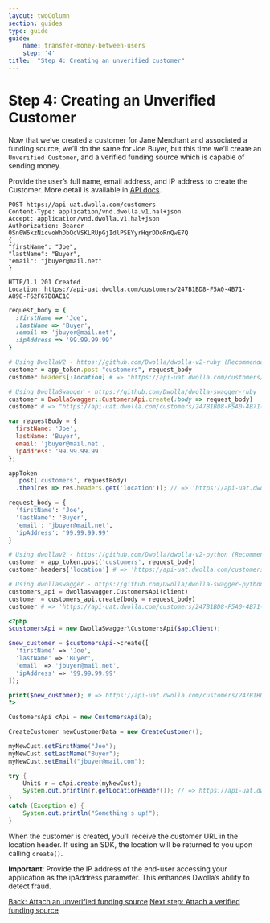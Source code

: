 ```yaml
---
layout: twoColumn
section: guides
type: guide
guide:
    name: transfer-money-between-users
    step: '4'
title:  "Step 4: Creating an unverified customer"
---
```


# Step 4: Creating an Unverified Customer

Now that we’ve created a customer for Jane Merchant and associated a funding source, we’ll do the same for Joe Buyer, but this time we’ll create an `Unverified Customer`, and a verified funding source which is capable of sending money.

Provide the user’s full name, email address, and IP address to create the Customer. More detail is available in [API docs](https://docsv2.dwolla.com/#customers). 

```raw
POST https://api-uat.dwolla.com/customers
Content-Type: application/vnd.dwolla.v1.hal+json
Accept: application/vnd.dwolla.v1.hal+json
Authorization: Bearer 0Sn0W6kzNicvoWhDbQcVSKLRUpGjIdlPSEYyrHqrDDoRnQwE7Q
{
"firstName": "Joe", 
"lastName": "Buyer",
"email": "jbuyer@mail.net"
}

HTTP/1.1 201 Created
Location: https://api-uat.dwolla.com/customers/247B1BD8-F5A0-4B71-A898-F62F67B8AE1C
```
```ruby
request_body = {
  :firstName => 'Joe',
  :lastName => 'Buyer',
  :email => 'jbuyer@mail.net',
  :ipAddress => '99.99.99.99'
}

# Using DwollaV2 - https://github.com/Dwolla/dwolla-v2-ruby (Recommended)
customer = app_token.post "customers", request_body
customer.headers[:location] # => "https://api-uat.dwolla.com/customers/247B1BD8-F5A0-4B71-A898-F62F67B8AE1C"

# Using DwollaSwagger - https://github.com/Dwolla/dwolla-swagger-ruby
customer = DwollaSwagger::CustomersApi.create(:body => request_body)
customer # => "https://api-uat.dwolla.com/customers/247B1BD8-F5A0-4B71-A898-F62F67B8AE1C"
```
```javascript
var requestBody = {
  firstName: 'Joe',
  lastName: 'Buyer',
  email: 'jbuyer@mail.net',
  ipAddress: '99.99.99.99'
};

appToken
  .post('customers', requestBody)
  .then(res => res.headers.get('location')); // => 'https://api-uat.dwolla.com/customers/247B1BD8-F5A0-4B71-A898-F62F67B8AE1C'
```
```python
request_body = {
  'firstName': 'Joe',
  'lastName': 'Buyer',
  'email': 'jbuyer@mail.net',
  'ipAddress': '99.99.99.99'
}

# Using dwollav2 - https://github.com/Dwolla/dwolla-v2-python (Recommended)
customer = app_token.post('customers', request_body)
customer.headers['location'] # => 'https://api-uat.dwolla.com/customers/247B1BD8-F5A0-4B71-A898-F62F67B8AE1C'

# Using dwollaswagger - https://github.com/Dwolla/dwolla-swagger-python
customers_api = dwollaswagger.CustomersApi(client)
customer = customers_api.create(body = request_body)
customer # => 'https://api-uat.dwolla.com/customers/247B1BD8-F5A0-4B71-A898-F62F67B8AE1C'
```
```php
<?php
$customersApi = new DwollaSwagger\CustomersApi($apiClient);

$new_customer = $customersApi->create([
  'firstName' => 'Joe',
  'lastName' => 'Buyer',
  'email' => 'jbuyer@mail.net',
  'ipAddress' => '99.99.99.99'
]);

print($new_customer); # => https://api-uat.dwolla.com/customers/247B1BD8-F5A0-4B71-A898-F62F67B8AE1C
?>
```
```java
CustomersApi cApi = new CustomersApi(a);

CreateCustomer newCustomerData = new CreateCustomer();

myNewCust.setFirstName("Joe");
myNewCust.setLastName("Buyer");
myNewCust.setEmail("jbuyer@mail.com");

try {
    Unit$ r = cApi.create(myNewCust);
    System.out.println(r.getLocationHeader()); // => https://api-uat.dwolla.com/customers/247B1BD8-F5A0-4B71-A898-F62F67B8AE1C
}
catch (Exception e) {
    System.out.println("Something's up!");
}
```

When the customer is created, you’ll receive the customer URL in the location header. If using an SDK, the location will be returned to you upon calling `create()`.

**Important**: Provide the IP address of the end-user accessing your application as the ipAddress parameter. This enhances Dwolla’s ability to detect fraud. 


<nav class="pager-nav">
    <a href="./03-attach-unverified-bank.html">Back: Attach an unverified funding source</a>
    <a href="05-attach-verified-bank.html">Next step: Attach a verified funding source</a>
</nav>